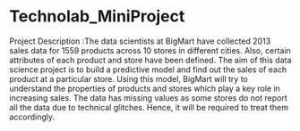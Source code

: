 # Technolab_MiniProject
Project Description :The data scientists at BigMart have collected 2013 sales data for 1559 products across 10 stores in different cities. Also, certain attributes of each product and store have been defined. The aim of this data science project is to build a predictive model and find out the sales of each product at a particular store. Using this model, BigMart will try to understand the properties of products and stores which play a key role in increasing sales.  The data has missing values as some stores do not report all the data due to technical glitches. Hence, it will be required to treat them accordingly.
